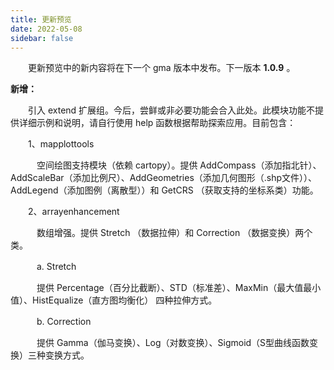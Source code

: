 ```yaml
---
title: 更新预览
date: 2022-05-08
sidebar: false
---
```


&emsp;　更新预览中的新内容将在下一个 gma 版本中发布。下一版本 **1.0.9** 。

<font color="#616AE5"><i class="fas fa-award"></i></font> **新增：**

&emsp;　引入 extend 扩展组。今后，尝鲜或非必要功能会合入此处。此模块功能不提供详细示例和说明，请自行使用 help 函数根据帮助探索应用。目前包含：

&emsp;　1、mapplottools

&emsp;　　空间绘图支持模块（依赖 cartopy）。提供 AddCompass（添加指北针）、AddScaleBar（添加比例尺）、AddGeometries（添加几何图形（.shp文件））、AddLegend（添加图例（离散型））和 GetCRS （获取支持的坐标系类）功能。

&emsp;　2、arrayenhancement

&emsp;　　数组增强。提供 Stretch （数据拉伸）和 Correction （数据变换）两个类。

&emsp;　　a. Stretch

&emsp;　　提供 Percentage（百分比截断）、STD（标准差）、MaxMin（最大值最小值）、HistEqualize（直方图均衡化） 四种拉伸方式。

&emsp;　　b. Correction

&emsp;　　提供 Gamma（伽马变换）、Log（对数变换）、Sigmoid（S型曲线函数变换）三种变换方式。
